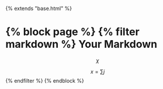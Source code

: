 {% extends "base.html" %}

{% block page %}
{% filter markdown %}
Your Markdown
=============

$$\chi$$


$$x=\sum j$$
{% endfilter %}
{% endblock %}